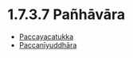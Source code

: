 # 1.7.3.7 Pañhāvāra

* [Paccayacatukka](1.7.3.7/Paccayacatukka.md)
* [Paccanīyuddhāra](1.7.3.7/Paccaniyuddhara.md)
